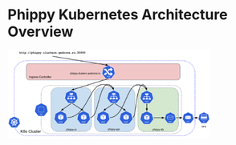 # Phippy Kubernetes Architecture Overview

<p><img src="./static/phippy-api.png" width="80%" /></p>
